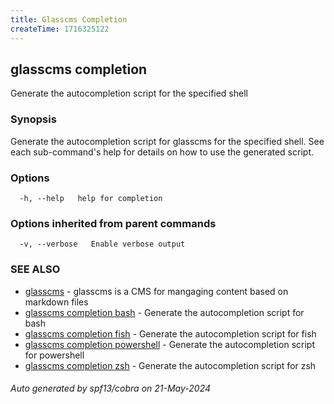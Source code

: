 ```yaml
---
title: Glasscms Completion
createTime: 1716325122
---
```

## glasscms completion

Generate the autocompletion script for the specified shell

### Synopsis

Generate the autocompletion script for glasscms for the specified shell.
See each sub-command's help for details on how to use the generated script.


### Options

```
  -h, --help   help for completion
```

### Options inherited from parent commands

```
  -v, --verbose   Enable verbose output
```

### SEE ALSO

* [glasscms]()	 - glasscms is a CMS for mangaging content based on markdown files
* [glasscms completion bash]()	 - Generate the autocompletion script for bash
* [glasscms completion fish]()	 - Generate the autocompletion script for fish
* [glasscms completion powershell]()	 - Generate the autocompletion script for powershell
* [glasscms completion zsh]()	 - Generate the autocompletion script for zsh

###### Auto generated by spf13/cobra on 21-May-2024

